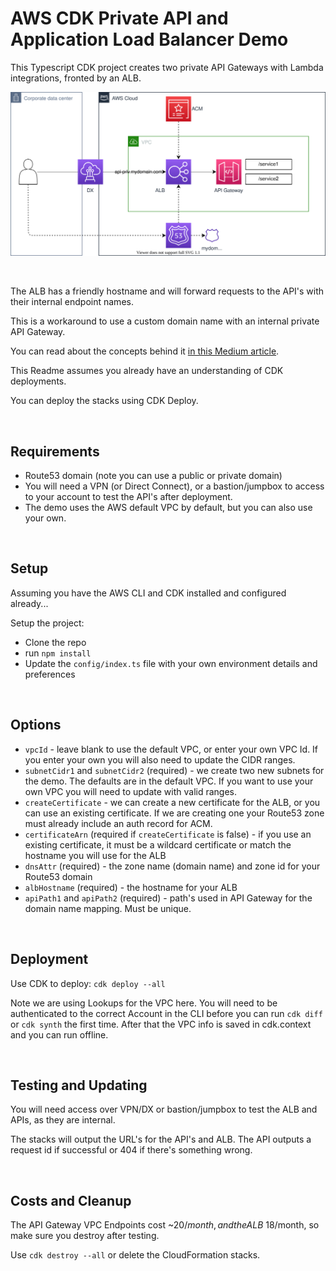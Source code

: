 # AWS CDK Private API and Application Load Balancer Demo

This Typescript CDK project creates two private API Gateways with Lambda integrations, fronted by an ALB.

![API Gateway with Private DNS](docs/diagrams/priv-dns.drawio.svg)

&nbsp;

The ALB has a friendly hostname and will forward requests to the API's with their internal endpoint names.

This is a workaround to use a custom domain name with an internal private API Gateway.

You can read about the concepts behind it [in this Medium article](https://markilott.medium.com/custom-dns-for-private-api-gateway-5940cb4889a8).

This Readme assumes you already have an understanding of CDK deployments.

You can deploy the stacks using CDK Deploy.

&nbsp;

## Requirements

- Route53 domain (note you can use a public or private domain)
- You will need a VPN (or Direct Connect), or a bastion/jumpbox to access to your account to test the API's after deployment.
- The demo uses the AWS default VPC by default, but you can also use your own.

&nbsp;

## Setup

Assuming you have the AWS CLI and CDK installed and configured already...

Setup the project:
- Clone the repo
- run `npm install`
- Update the `config/index.ts` file with your own environment details and preferences

&nbsp;

## Options

- `vpcId` - leave blank to use the default VPC, or enter your own VPC Id. If you enter your own you will also need to update the CIDR ranges.
- `subnetCidr1` and `subnetCidr2` (required) - we create two new subnets for the demo. The defaults are in the default VPC. If you want to use your own VPC you will need to update with valid ranges.
- `createCertificate` - we can create a new certificate for the ALB, or you can use an existing certificate. If we are creating one your Route53 zone must already include an auth record for ACM.
- `certificateArn` (required if `createCertificate` is false) - if you use an existing certificate, it must be a wildcard certificate or match the hostname you will use for the ALB
- `dnsAttr` (required) - the zone name (domain name) and zone id for your Route53 domain
- `albHostname` (required) - the hostname for your ALB
- `apiPath1` and `apiPath2` (required) - path's used in API Gateway for the domain name mapping. Must be unique.

&nbsp;

## Deployment

Use CDK to deploy:
`cdk deploy --all`

Note we are using Lookups for the VPC here. You will need to be authenticated to the correct Account in the CLI before you can run `cdk diff` or `cdk synth` the first time. After that the VPC info is saved in cdk.context and you can run offline.

&nbsp;


## Testing and Updating

You will need access over VPN/DX or bastion/jumpbox to test the ALB and APIs, as they are internal.

The stacks will output the URL's for the API's and ALB. The API outputs a request id if successful or 404 if there's something wrong.

&nbsp;

## Costs and Cleanup

The API Gateway VPC Endpoints cost ~$20/month, and the ALB ~$18/month, so make sure you destroy after testing.

Use `cdk destroy --all` or delete the CloudFormation stacks.
